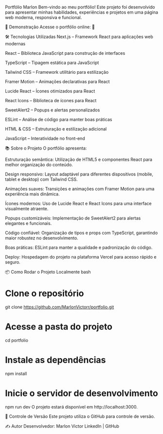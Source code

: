 Portfólio Marlon
Bem-vindo ao meu portfólio!
Este projeto foi desenvolvido para apresentar minhas habilidades, experiências e projetos em uma página web moderna, responsiva e funcional.

🚀 Demonstração
Acesse o portfólio online:
🔗 [](https://portfolio-chi-dusky-63.vercel.app)

🛠️ Tecnologias Utilizadas
Next.js – Framework React para aplicações web modernas

React – Biblioteca JavaScript para construção de interfaces

TypeScript – Tipagem estática para JavaScript

Tailwind CSS – Framework utilitário para estilização

Framer Motion – Animações declarativas para React

Lucide React – Ícones otimizados para React

React Icons – Biblioteca de ícones para React

SweetAlert2 – Popups e alertas personalizados

ESLint – Análise de código para manter boas práticas

HTML & CSS – Estruturação e estilização adicional

JavaScript – Interatividade no front-end

📚 Sobre o Projeto
O portfólio apresenta:

Estruturação semântica: Utilização de HTML5 e componentes React para melhor organização do conteúdo.

Design responsivo: Layout adaptável para diferentes dispositivos (mobile, tablet e desktop) com Tailwind CSS.

Animações suaves: Transições e animações com Framer Motion para uma experiência mais dinâmica.

Ícones modernos: Uso de Lucide React e React Icons para uma interface visualmente atraente.

Popups customizáveis: Implementação de SweetAlert2 para alertas elegantes e funcionais.

Código confiável: Organização de tipos e props com TypeScript, garantindo maior robustez no desenvolvimento.

Boas práticas: ESLint para manter a qualidade e padronização do código.

Deploy: Hospedagem do projeto na plataforma Vercel para acesso rápido e seguro.

📦 Como Rodar o Projeto Localmente
bash
# Clone o repositório
git clone https://github.com/MarlonVictorr/portfolio.git

# Acesse a pasta do projeto
cd portfolio

# Instale as dependências
npm install

# Inicie o servidor de desenvolvimento
npm run dev
O projeto estará disponível em http://localhost:3000.

📌 Controle de Versão
Este projeto utiliza o GitHub para controle de versão.

✍️ Autor
Desenvolvedor: Marlon Victor
LinkedIn | GitHub
